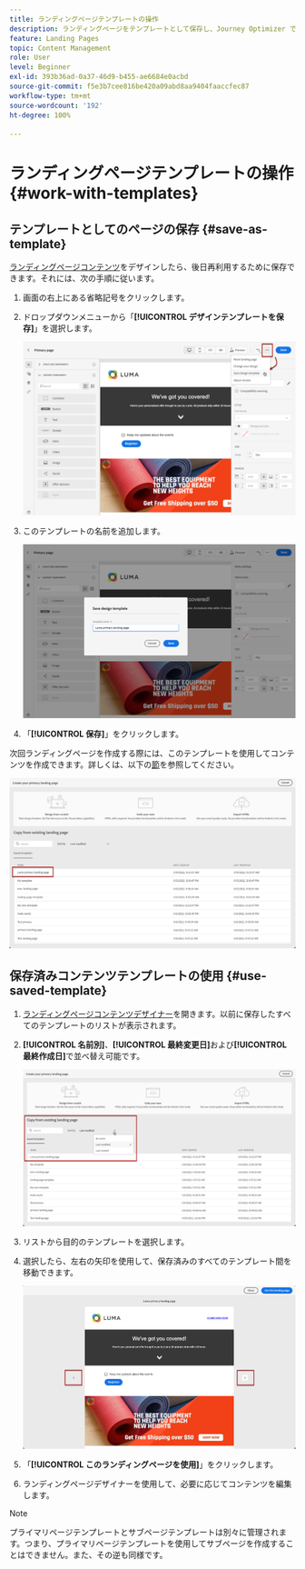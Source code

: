 ```yaml
---
title: ランディングページテンプレートの操作
description: ランディングページをテンプレートとして保存し、Journey Optimizer で再利用する方法を説明します
feature: Landing Pages
topic: Content Management
role: User
level: Beginner
exl-id: 393b36ad-0a37-46d9-b455-ae6684e0acbd
source-git-commit: f5e3b7cee816be420a09abd8aa9404faaccfec87
workflow-type: tm+mt
source-wordcount: '192'
ht-degree: 100%

---
```


# ランディングページテンプレートの操作 {#work-with-templates}

## テンプレートとしてのページの保存 {#save-as-template}

[ランディングページコンテンツ](lp-content.md)をデザインしたら、後日再利用するために保存できます。それには、次の手順に従います。

1. 画面の右上にある省略記号をクリックします。

1. ドロップダウンメニューから「**[!UICONTROL デザインテンプレートを保存]**」を選択します。

   ![](assets/lp_designer-save-template.png)

1. このテンプレートの名前を追加します。

   ![](assets/lp_designer-template-name.png)

1. 「**[!UICONTROL 保存]**」をクリックします。

次回ランディングページを作成する際には、このテンプレートを使用してコンテンツを作成できます。詳しくは、以下の[節](#use-saved-template)を参照してください。

![](assets/lp_designer-saved-template.png)

## 保存済みコンテンツテンプレートの使用 {#use-saved-template}

1. [ランディングページコンテンツデザイナー](design-lp.md)を開きます。以前に保存したすべてのテンプレートのリストが表示されます。

1. **[!UICONTROL 名前別]**、**[!UICONTROL 最終変更日]**&#x200B;および&#x200B;**[!UICONTROL 最終作成日]**&#x200B;で並べ替え可能です。

   ![](assets/lp_designer-saved-templates.png)

1. リストから目的のテンプレートを選択します。

1. 選択したら、左右の矢印を使用して、保存済みのすべてのテンプレート間を移動できます。

   ![](assets/lp_designer-saved-templates-navigate.png)

1. 「**[!UICONTROL このランディングページを使用]**」をクリックします。

1. ランディングページデザイナーを使用して、必要に応じてコンテンツを編集します。

>[!NOTE]
>
>プライマリページテンプレートとサブページテンプレートは別々に管理されます。つまり、プライマリページテンプレートを使用してサブページを作成することはできません。また、その逆も同様です。

